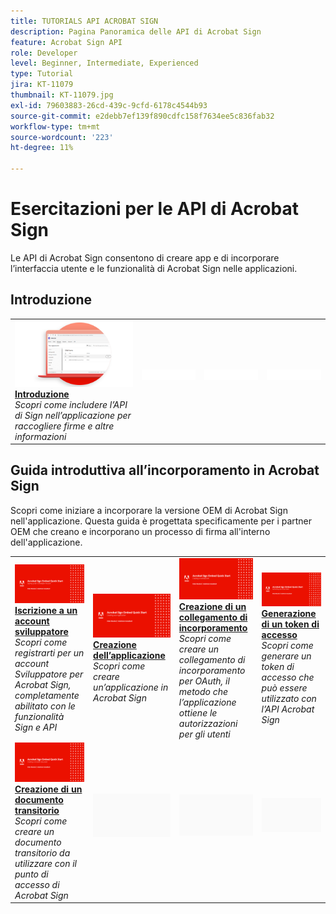 ```yaml
---
title: TUTORIALS API ACROBAT SIGN
description: Pagina Panoramica delle API di Acrobat Sign
feature: Acrobat Sign API
role: Developer
level: Beginner, Intermediate, Experienced
type: Tutorial
jira: KT-11079
thumbnail: KT-11079.jpg
exl-id: 79603883-26cd-439c-9cfd-6178c4544b93
source-git-commit: e2debb7ef139f890cdfc158f7634ee5c836fab32
workflow-type: tm+mt
source-wordcount: '223'
ht-degree: 11%

---
```


# Esercitazioni per le API di Acrobat Sign

Le API di Acrobat Sign consentono di creare app e di incorporare l’interfaccia utente e le funzionalità di Acrobat Sign nelle applicazioni.

## Introduzione

<table style="table-layout:fixed">
<tr>
   <td>
    <a href="signapi.md">
      <img alt="Introduzione" src="assets/GSASAPI_thumb.png" />
    </a>
    <div>
    <a href="signapi.md"><strong>Introduzione</strong></a>
    </div>
    <em>Scopri come includere l’API di Sign nell’applicazione per raccogliere firme e altre informazioni</em>
    <br>
  </td>
  <td>
    <img alt="Spaziatore" src="../assets/WhiteBanner_Placeholder.png" />
    <div>
    <br>
  </td>
  <td>
    <img alt="Spaziatore" src="../assets/WhiteBanner_Placeholder.png" />
    <div>
    <br>
  </td>
  <td>
    <img alt="Spaziatore" src="../assets/WhiteBanner_Placeholder.png" />
    <div>
    <br>
  </td>
</tr>
</table>

## Guida introduttiva all’incorporamento in Acrobat Sign

Scopri come iniziare a incorporare la versione OEM di Acrobat Sign nell&#39;applicazione. Questa guida è progettata specificamente per i partner OEM che creano e incorporano un processo di firma all&#39;interno dell&#39;applicazione.

<table style="table-layout:fixed">
<tr>
 <td>
   <a href="sign-up-developer-account.md">
      <img alt="Iscrizione a un account sviluppatore" src="assets/Signingup_1280.png" />
   </a>
    <div>
   <a href="sign-up-developer-account.md"><strong>Iscrizione a un account sviluppatore</strong></a>
    </div>
    <em>Scopri come registrarti per un account Sviluppatore per Acrobat Sign, completamente abilitato con le funzionalità Sign e API</em>
    <br>
  </td>
  <td>
   <a href="creating-your-application.md">
      <img alt="Creazione dell’applicazione" src="assets/Creatingyourapplication_1280.png" />
   </a>
    <div>
   <a href="creating-your-application.md"><strong>Creazione dell’applicazione</strong></a>
    </div>
    <em>Scopri come creare un’applicazione in Acrobat Sign</em>
    <br>
  </td>
   <td>
   <a href="creating-an-embed-link.md">
      <img alt="Creazione di un collegamento di incorporamento" src="assets/Creatinganembedlink_1280.png" />
   </a>
    <div>
   <a href="creating-an-embed-link.md"><strong>Creazione di un collegamento di incorporamento</strong></a>
    </div>
    <em>Scopri come creare un collegamento di incorporamento per OAuth, il metodo che l’applicazione ottiene le autorizzazioni per gli utenti</em>
    <br>
  </td>
  <td>
   <a href="generating-an-access-token.md">
      <img alt="Generazione di un token di accesso" src="assets/Generatingyouraccesstoken_1280.png" />
   </a>
    <div>
   <a href="generating-an-access-token.md"><strong>Generazione di un token di accesso</strong></a>
    </div>
    <em>Scopri come generare un token di accesso che può essere utilizzato con l’API Acrobat Sign</em>
    <br>
  </td>
</tr>
<tr>
  <td>
   <a href="creating-a-transient-document.md">
      <img alt="Creazione di un documento transitorio" src="assets/Creatingatransientdocument_1280.png" />
   </a>
    <div>
   <a href="creating-a-transient-document.md"><strong>Creazione di un documento transitorio</strong></a>
    </div>
    <em>Scopri come creare un documento transitorio da utilizzare con il punto di accesso di Acrobat Sign</em>
    <br>
  </td>
  <td>
    <img alt="Spaziatore" src="../assets/GrayBanner_Placeholder.png" />
    <div>
    <br>
  </td>
   <td>
    <img alt="Spaziatore" src="../assets/GrayBanner_Placeholder.png" />
    <div>
    <br>
  </td>
  <td>
    <img alt="Spaziatore" src="../assets/GrayBanner_Placeholder.png" />
    <div>
    <br>
  </td>
</tr>
</table>
